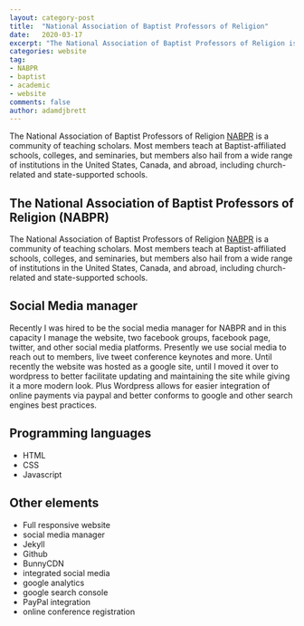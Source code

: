 ```yaml
---
layout: category-post
title:  "National Association of Baptist Professors of Religion"
date:   2020-03-17
excerpt: "The National Association of Baptist Professors of Religion is a community of teaching scholars."
categories: website
tag:
- NABPR
- baptist
- academic
- website
comments: false
author: adamdjbrett
---
```



The National Association of Baptist Professors of Religion [NABPR](https://nabpr.org) is a community of teaching scholars. Most members teach at Baptist-affiliated schools, colleges, and seminaries, but members also hail from a wide range of institutions in the United States, Canada, and abroad, including church-related and state-supported schools.


## The National Association of Baptist Professors of Religion (NABPR)

The National Association of Baptist Professors of Religion [NABPR](https://nabpr.org) is a community of teaching scholars. Most members teach at Baptist-affiliated schools, colleges, and seminaries, but members also hail from a wide range of institutions in the United States, Canada, and abroad, including church-related and state-supported schools.


## Social Media manager
Recently I was hired to be the social media manager for NABPR and in this capacity I manage the website, two facebook groups, facebook page, twitter, and other social media platforms. Presently we use social media to reach out to members, live tweet conference keynotes and more. Until recently the website was hosted as a google site, until I moved it over to wordpress to better facilitate updating and maintaining the site while giving it a more modern look. Plus Wordpress allows for easier integration of online payments via paypal and better conforms to google and other search engines best practices.


## Programming languages
* HTML
* CSS
* Javascript


## Other elements
* Full responsive website
* social media manager
* Jekyll
* Github
* BunnyCDN
* integrated social media
* google analytics
* google search console
* PayPal integration
* online conference registration
